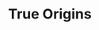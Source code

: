 ---
pid: ls95
title: True Origins
location_transcription: The Parkway
coordinates: "[-75.171913068031, 39.95893168442]"
zipcode: '19122'
gen_neighborhood: North Philadelphia
neighborhood: Yorktown,Old Kensington,Jinogi
outside_phl: 
age: '36'
age_range: 30-39
instagram: 
image_file_name: ls_95.jpg
proposal_transcription: A monument that focuses on diversity and immigrants, especially
  during our current political climate.
topic: Immigration,Politics,Race Ethnicity
topic_summary: 0, 0, 0
type: Other No Form
keywords_other: 
credit: Matt Stanton
image_labels: 
twitter: Mattestanton
facebook: 
permalink: "/monuments/ls95/"
layout: item-page
---